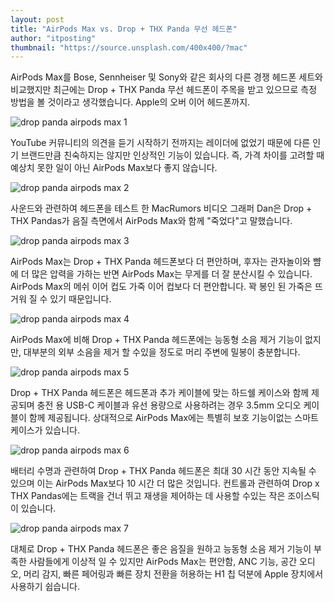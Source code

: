 ```yaml
---
layout: post
title: "AirPods Max vs. Drop + THX Panda 무선 헤드폰"
author: "itposting"
thumbnail: "https://source.unsplash.com/400x400/?mac"
---
```


AirPods Max를 Bose, Sennheiser 및 Sony와 같은 회사의 다른 경쟁 헤드폰 세트와 비교했지만 최근에는 Drop + THX Panda 무선 헤드폰이 주목을 받고 있으므로 측정 방법을 볼 것이라고 생각했습니다.
Apple의 오버 이어 헤드폰까지.

![drop panda airpods max 1](<https://images.macrumors.com/t/ZAKG1zMmU1ALa9h5TH08t1242k0=/2500x0/filters:no_upscale():quality(90)/article-new/2021/01/drop-panda-airpods-max-1.jpg>)

YouTube 커뮤니티의 의견을 듣기 시작하기 전까지는 레이더에 없었기 때문에 다른 인기 브랜드만큼 친숙하지는 않지만 인상적인 기능이 있습니다.
즉, 가격 차이를 고려할 때 예상치 못한 일이 아닌 AirPods Max보다 좋지 않습니다.

![drop panda airpods max 2](<https://images.macrumors.com/t/I543WkhuxxS_HrxbYsxokXjMzYg=/2500x0/filters:no_upscale():quality(90)/article-new/2021/01/drop-panda-airpods-max-2.jpg>)

사운드와 관련하여 헤드폰을 테스트 한 MacRumors 비디오 그래퍼 Dan은 Drop + THX Pandas가 음질 측면에서 ‌AirPods Max와 함께 "죽었다"고 말했습니다.

![drop panda airpods max 3](<https://images.macrumors.com/t/wHko0DOALwQFPXZk1bk5x0_7jzs=/2500x0/filters:no_upscale():quality(90)/article-new/2021/01/drop-panda-airpods-max-3.jpg>)

‌AirPods Max‌는 Drop + THX Panda 헤드폰보다 더 편안하며, 후자는 관자놀이와 뺨에 더 많은 압력을 가하는 반면 ‌AirPods Max‌는 무게를 더 잘 분산시킬 수 있습니다.
‌AirPods Max‌의 메쉬 이어 컵도 가죽 이어 컵보다 더 편안합니다. 꽉 봉인 된 가죽은 뜨거워 질 수 있기 때문입니다.

![drop panda airpods max 4](<https://images.macrumors.com/t/LfjTKLgxwIrjBS9UkPVyfVAJpKQ=/2500x0/filters:no_upscale():quality(90)/article-new/2021/01/drop-panda-airpods-max-4.jpg>)

‌AirPods Max‌에 비해 Drop + THX Panda 헤드폰에는 능동형 소음 제거 기능이 없지만, 대부분의 외부 소음을 제거 할 수있을 정도로 머리 주변에 밀봉이 충분합니다.

![drop panda airpods max 5](<https://images.macrumors.com/t/fBtWvx_e2qWsGudyWyBKRFFjhXM=/2500x0/filters:no_upscale():quality(90)/article-new/2021/01/drop-panda-airpods-max-5.jpg>)

Drop + THX Panda 헤드폰은 헤드폰과 추가 케이블에 맞는 하드쉘 케이스와 함께 제공되며 충전 용 USB-C 케이블과 유선 용량으로 사용하려는 경우 3.5mm 오디오 케이블이 함께 제공됩니다.
상대적으로 ‌AirPods Max‌에는 특별히 보호 기능이없는 스마트 케이스가 있습니다.

![drop panda airpods max 6](<https://images.macrumors.com/t/TbB4dWWFmzrqyoYru9hhDvs-Y0s=/2500x0/filters:no_upscale():quality(90)/article-new/2021/01/drop-panda-airpods-max-6.jpg>)

배터리 수명과 관련하여 Drop + THX Panda 헤드폰은 최대 30 시간 동안 지속될 수 있으며 이는 ‌AirPods Max‌보다 10 시간 더 많은 것입니다.
컨트롤과 관련하여 Drop x THX Pandas에는 트랙을 건너 뛰고 재생을 제어하는 데 사용할 수있는 작은 조이스틱이 있습니다.

![drop panda airpods max 7](<https://images.macrumors.com/t/D-J7W9z2tQK6q28THmAdq10P5r4=/2500x0/filters:no_upscale():quality(90)/article-new/2021/01/drop-panda-airpods-max-7.jpg>)

대체로 Drop + THX Panda 헤드폰은 좋은 음질을 원하고 능동형 소음 제거 기능이 부족한 사람들에게 이상적 일 수 있지만 ‌AirPods Max‌는 편안함, ANC 기능, 공간 오디오, 머리 감지,
빠른 페어링과 빠른 장치 전환을 허용하는 H1 칩 덕분에 Apple 장치에서 사용하기 쉽습니다.
